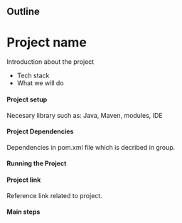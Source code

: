 ## Outline
# Project name
Introduction about the project
- Tech stack
- What we will do
#### Project setup
Necesary library such as: Java, Maven, modules, IDE
#### Project Dependencies
Dependencies in pom.xml file which is decribed in group.
#### Running the Project
#### Project link
Reference link related to project.
#### Main steps
